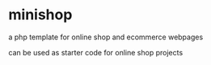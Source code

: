 # minishop
a php template for online shop and ecommerce webpages

can be used as starter code for online shop projects
